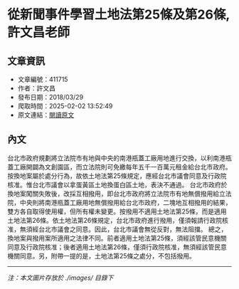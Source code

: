 # 從新聞事件學習土地法第25條及第26條,許文昌老師

## 文章資訊
- 文章編號：411715
- 作者：許文昌
- 發布日期：2018/03/29
- 爬取時間：2025-02-02 13:52:49
- 原文連結：[閱讀原文](https://real-estate.get.com.tw/Columns/detail.aspx?no=411715)

## 內文
台北市政府規劃將立法院市有地與中央的南港瓶蓋工廠用地進行交換，以利南港瓶蓋工廠開闢為文創園區，而立法院則可免繳每年五千一百萬元租金給台北市政府。按換地案屬於處分行為，故依土地法第25條規定，應經台北市議會同意及行政院核准。惟台北市議會以拿蛋黃區土地換蛋白區土地，表決不通過。
台北市政府於換地案闖關失敗後，改採互相撥用，即台北市政府將立法院市有地無償撥用給立法院，中央則將南港瓶蓋工廠用地無償撥用給台北市政府，二塊地互相撥用的結果，雙方各自取得使用權，但所有權未變更。按撥用不適用土地法第25條，而是適用土地法第26條。依土地法第26條規定，台北市政府進行撥用，僅須報請行政院核准，無須經台北市議會之同意。因此，台北市議會無從反對，無法阻擋。
總之，換地案與撥用案所適用之法律不同。前者適用土地法第25條，須經該管民意機關同意及行政院核准；後者適用土地法第26條，僅須行政院核准，無須經該管民意機關同意。另，附帶一提的是，土地法第25條之處分，不包括撥用。

---
*注：本文圖片存放於 ./images/ 目錄下*
